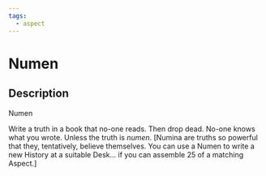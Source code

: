 ```yaml
---
tags:
  - aspect
---
```


# Numen

## Description
Numen

Write a truth in a book that no-one reads. Then drop dead. No-one knows what you wrote. Unless the truth is <i>numen</i>. [Numina are truths so powerful that they, tentatively, believe themselves. You can use a Numen to write a new History at a suitable Desk... if you can assemble 25 of a matching Aspect.]